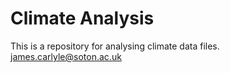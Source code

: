# Climate Analysis

This is a repository for analysing climate data files.
james.carlyle@soton.ac.uk

